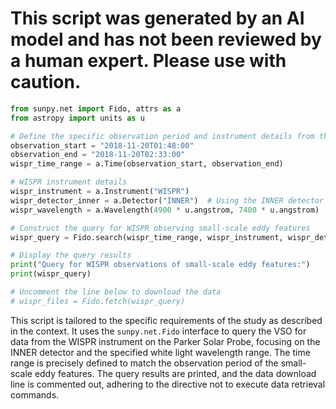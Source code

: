 # This script was generated by an AI model and has not been reviewed by a human expert. Please use with caution.

```python
from sunpy.net import Fido, attrs as a
from astropy import units as u

# Define the specific observation period and instrument details from the context
observation_start = "2018-11-20T01:48:00"
observation_end = "2018-11-20T02:33:00"
wispr_time_range = a.Time(observation_start, observation_end)

# WISPR instrument details
wispr_instrument = a.Instrument("WISPR")
wispr_detector_inner = a.Detector("INNER")  # Using the INNER detector as per VSO interface
wispr_wavelength = a.Wavelength(4900 * u.angstrom, 7400 * u.angstrom)  # White light range for INNER detector

# Construct the query for WISPR observing small-scale eddy features
wispr_query = Fido.search(wispr_time_range, wispr_instrument, wispr_detector_inner, wispr_wavelength)

# Display the query results
print("Query for WISPR observations of small-scale eddy features:")
print(wispr_query)

# Uncomment the line below to download the data
# wispr_files = Fido.fetch(wispr_query)
```

This script is tailored to the specific requirements of the study as described in the context. It uses the `sunpy.net.Fido` interface to query the VSO for data from the WISPR instrument on the Parker Solar Probe, focusing on the INNER detector and the specified white light wavelength range. The time range is precisely defined to match the observation period of the small-scale eddy features. The query results are printed, and the data download line is commented out, adhering to the directive not to execute data retrieval commands.
